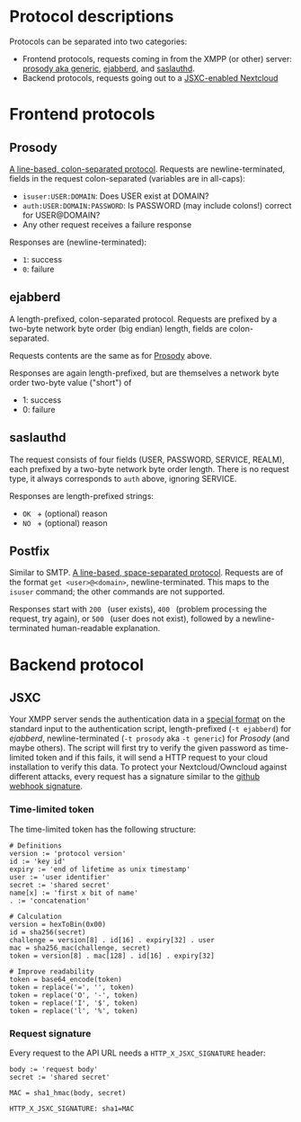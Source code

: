 # Protocol descriptions

Protocols can be separated into two categories:
- Frontend protocols, requests coming in from the XMPP (or other) server: [prosody aka generic](#prosody), [ejabberd](#ejabberd), and [saslauthd](#saslauthd).
- Backend protocols, requests going out to a [JSXC-enabled Nextcloud](#jsxc)

# Frontend protocols

## Prosody

[A line-based, colon-separated protocol](https://modules.prosody.im/mod_auth_external.html#protocol). Requests are newline-terminated, fields in the request colon-separated (variables are in all-caps):

- `isuser:USER:DOMAIN`: Does USER exist at DOMAIN?
- `auth:USER:DOMAIN:PASSWORD`: Is PASSWORD (may include colons!) correct for USER@DOMAIN?
- Any other request receives a failure response

Responses are (newline-terminated):

- `1`: success
- `0`: failure

## ejabberd

A length-prefixed, colon-separated protocol. Requests are prefixed by a two-byte network byte order (big endian) length, fields are colon-separated.

Requests contents are the same as for [Prosody](#prosody) above.

Responses are again length-prefixed, but are themselves a network byte order two-byte value ("short") of

- 1: success
- 0: failure

## saslauthd

The request consists of four fields (USER, PASSWORD, SERVICE, REALM), each prefixed by a two-byte network byte order length. There is no request type, it always corresponds to `auth` above, ignoring SERVICE.

Responses are length-prefixed strings:

- `OK ` + (optional) reason
- `NO ` + (optional) reason

## Postfix

Similar to SMTP. [A line-based, space-separated protocol](http://www.postfix.org/tcp_table.5.html). Requests are of the format `get <user>@<domain>`, newline-terminated. This maps to the `isuser` command; the other commands are not supported.

Responses start with `200 ` (user exists), `400 ` (problem processing the request, try again), or `500 ` (user does not exist), followed by a newline-terminated human-readable explanation.

# Backend protocol

## JSXC
Your XMPP server sends the authentication data in a [special format](https://www.ejabberd.im/files/doc/dev.html#htoc9) on the standard input to the authentication script, length-prefixed (`-t ejabberd`) for *ejabberd*, newline-terminated (`-t prosody` aka `-t generic`) for *Prosody* (and maybe others). The script will first try to verify the given password as time-limited token and if this fails, it will send a HTTP request to your cloud installation to verify this data. To protect your Nextcloud/Owncloud against different attacks, every request has a signature similar to the  [github webhook signature]( https://developer.github.com/webhooks/securing/).

### Time-limited token
The time-limited token has the following structure:
```
# Definitions
version := 'protocol version'
id := 'key id'
expiry := 'end of lifetime as unix timestamp'
user := 'user identifier'
secret := 'shared secret'
name[x] := 'first x bit of name'
. := 'concatenation'

# Calculation
version = hexToBin(0x00)
id = sha256(secret)
challenge = version[8] . id[16] . expiry[32] . user
mac = sha256_mac(challenge, secret)
token = version[8] . mac[128] . id[16] . expiry[32]

# Improve readability
token = base64_encode(token)
token = replace('=', '', token)
token = replace('O', '-', token)
token = replace('I', '$', token)
token = replace('l', '%', token)
```

### Request signature
Every request to the API URL needs a `HTTP_X_JSXC_SIGNATURE` header:
```
body := 'request body'
secret := 'shared secret'

MAC = sha1_hmac(body, secret)

HTTP_X_JSXC_SIGNATURE: sha1=MAC
```
